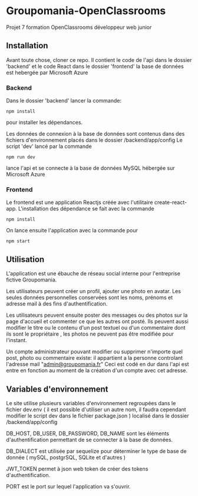# Groupomania-OpenClassrooms
Projet 7 formation OpenClassrooms développeur web junior

## Installation

Avant toute chose, cloner ce repo. Il contient le code de l'api dans le dossier 'backend' et le code React dans le dossier 'frontend' la base de données est hebergée par Microsoft Azure

### Backend

Dans le dossier 'backend' lancer la commande:

```
npm install
```
pour installer les dépendances.

Les données de connexion à la base de données sont contenus dans des fichiers d'environnement placés dans le  dossier /backend/app/config
Le script 'dev' lancé par la commande 
```
npm run dev
```
lance l'api et se connecte à la base de données MySQL hébergée sur Microsoft Azure 

### Frontend

Le frontend est une application Reactjs créée avec l'utilitaire create-react-app.
L'installation des dépendance se fait avec la commande
```
npm install
```
On lance ensuite l'application avec la commande pour
```
npm start
```

## Utilisation

L'application est une ébauche de réseau social interne pour l'entreprise fictive Groupomania.

Les utilisateurs peuvent créer un profil, ajouter une photo en avatar. Les seules données personnelles conservées sont les noms, prénoms et adresse mail à des fins d'authentification.

Les utilisateurs peuvent ensuite poster des messages ou des photos sur la page d'accueil et commenter ce que les autres ont posté. Ils peuvent aussi modifier le titre ou le contenu d'un post textuel ou d'un commentaire dont ils sont le propriétaire , les photos ne peuvent pas être modifiée pour l'instant.

Un compte administrateur pouvant modifier ou supprimer n'importe quel post, photo ou commentaire existe: il appartient a la personne controlant l'adresse mail "admin@groupomania.fr" Ceci est codé en dur dans l'api est entre en fonction au moment de la création d'un compte avec cet adresse. 


## Variables d'environnement 

Le site utilise plusieurs variables d'environnement regroupées dans le fichier dev.env ( il est possible d'utiliser un autre nom, il faudra cependant modifier le script dev dans le fichier package.json ) localisé dans le dossier /backend/app/config

DB_HOST, DB_USER, DB_PASSWORD, DB_NAME sont les éléments d'authentification permettant de se connecter à la base de données. 

DB_DIALECT est utilisée par sequelize pour déterminer le type de base de donnée ( mySQL, postgrSQL, SQLite et d'autres )

JWT_TOKEN permet à json web token de créer des tokens d'authentification.

PORT est le port sur lequel l'application va s'ouvrir. 